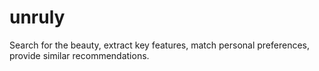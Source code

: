 # unruly
Search for the beauty, extract key features, match personal preferences, provide similar recommendations.
